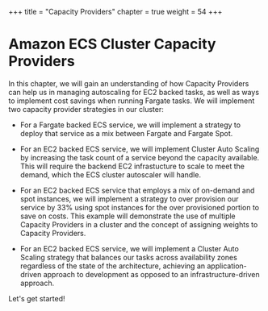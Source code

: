 +++
title = "Capacity Providers"
chapter = true
weight = 54
+++

# Amazon ECS Cluster Capacity Providers

In this chapter, we will gain an understanding of how Capacity Providers can help us in managing autoscaling for EC2 backed tasks, as well as ways to implement cost savings when running Fargate tasks.
We will implement two capacity provider strategies in our cluster: 

- For a Fargate backed ECS service, we will implement a strategy to deploy that service as a mix between Fargate and Fargate Spot.

- For an EC2 backed ECS service, we will implement Cluster Auto Scaling by increasing the task count of a service beyond the capacity available. This will require the backend EC2 infrastucture to scale to meet the demand, which the ECS cluster autoscaler will handle.

- For an EC2 backed ECS service that employs a mix of on-demand and spot instances, we will implement a strategy to over provision our service by 33% using spot instances for the over provisioned portion to save on costs. This example will demonstrate the use of multiple Capacity Providers in a cluster and the concept of assigning weights to Capacity Providers.

- For an EC2 backed ECS service, we will implement a Cluster Auto Scaling strategy that balances our tasks across availability zones regardless of the state of the architecture, achieving an application-driven approach to development as
opposed to an infrastructure-driven approach.

Let's get started!

